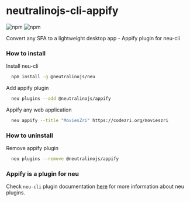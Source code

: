 # neutralinojs-cli-appify
![npm](https://img.shields.io/npm/v/@neutralinojs/appify)
![npm](https://img.shields.io/npm/dt/@neutralinojs/appify)

Convert any SPA to a lightweight desktop app - Appify plugin for neu-cli


### How to install

Install neu-cli

```bash
  npm install -g @neutralinojs/neu
```

Add appify plugin

```bash
  neu plugins --add @neutralinojs/appify
```

Appify any web application

```bash
  neu appify --title "MoviesZri" https://codezri.org/movieszri
```

### How to uninstall

Remove appify plugin

```bash
  neu plugins --remove @neutralinojs/appify
```

### Appify is a plugin for neu

Check `neu-cli` plugin documentation [here](https://github.com/neutralinojs/neutralinojs-cli#plugins) for more information about neu plugins.

